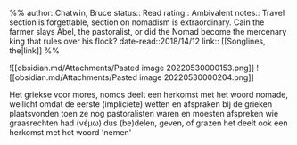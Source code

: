 %%
author::Chatwin, Bruce
status:: Read
rating:: Ambivalent
notes:: Travel section is forgettable, section on nomadism is extraordinary. Cain the farmer slays Abel, the pastoralist, or did the Nomad become the mercenary king that rules over his flock?
date-read::2018/14/12
link:: [[Songlines, the|link]]
%%

![[obsidian.md/Attachments/Pasted image 20220530000153.png]]
![[obsidian.md/Attachments/Pasted image 20220530000204.png]]

Het griekse voor mores, nomos deelt een herkomst met het woord nomade, wellicht omdat de eerste (impliciete) wetten en afspraken bij de grieken plaatsvonden toen ze nog pastoralisten waren en moesten afspreken wie graasrechten had
(νέμω) dus
(be)delen, geven, of grazen
het deelt ook een herkomst met het woord 'nemen'
